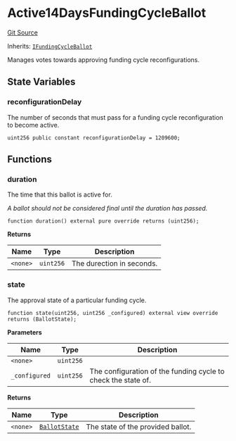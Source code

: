 # Active14DaysFundingCycleBallot

[Git Source](https://github.com/jbx-protocol/juice-contracts-v1/blob/71fd42afb0ef0d51606019d9a17dcb746505efd5/contracts/Active14DaysFundingCycleBallot.sol)

Inherits: [`IFundingCycleBallot`](/docs/v4/deprecated/v1/api/interfaces/ifundingcycleballot.md)

Manages votes towards approving funding cycle reconfigurations.

## State Variables

### reconfigurationDelay

The number of seconds that must pass for a funding cycle reconfiguration to become active.

```solidity
uint256 public constant reconfigurationDelay = 1209600;
```

## Functions

### duration

The time that this ballot is active for.

*A ballot should not be considered final until the duration has passed.*

```solidity
function duration() external pure override returns (uint256);
```

**Returns**

|Name|Type|Description|
|----|----|-----------|
|`<none>`|`uint256`|The durection in seconds.|

### state

The approval state of a particular funding cycle.

```solidity
function state(uint256, uint256 _configured) external view override returns (BallotState);
```

**Parameters**

|Name|Type|Description|
|----|----|-----------|
|`<none>`|`uint256`||
|`_configured`|`uint256`|The configuration of the funding cycle to check the state of.|

**Returns**

|Name|Type|Description|
|----|----|-----------|
|`<none>`|[`BallotState`](/docs/v4/deprecated/v1/api/interfaces/ballotstate.md)|The state of the provided ballot.|

